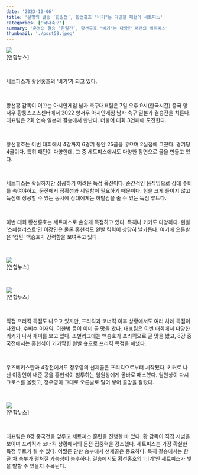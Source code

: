 ```yaml
---
date: '2023-10-06'
title: '운명의 결승 ‘한일전’, 황선홍호 "비기"는 다양한 패턴의 세트피스'
categories: ['국내축구']
summary: '운명의 결승 ‘한일전’, 황선홍호 "비기"는 다양한 패턴의 세트피스'
thumbnail: './post59.jpeg'
---
```


![](https://imgnews.pstatic.net/image/468/2023/10/06/0000987115_001_20231006165702116.jpg?type=w647)<br />[연합뉴스]

<br />

세트피스가 황선홍호의 ‘비기’가 되고 있다.

<br />

황선홍 감독이 이끄는 아시안게임 남자 축구대표팀은 7일 오후 9시(한국시간) 중국 항저우 황룽스포츠센터에서 2022 항저우 아시안게임 남자 축구 일본과 결승전을 치른다. 대표팀은 2회 연속 일본과 결승에서 만난다. 더불어 대회 3연패에 도전한다.

<br />

황선홍호는 이번 대회에서 4강까지 6경기 동안 25골을 넣으며 2실점에 그쳤다. 경기당 4골이다. 특히 패턴이 다양한데, 그 중 세트피스에서도 다양한 장면으로 골을 만들고 있다.

<br />

세트피스는 확실하지만 성공하기 어려운 득점 옵션이다. 순간적인 움직임으로 상대 수비를 속여야하고, 문전에서 정확성과 세밀함이 필요하기 때문이다. 힘을 크게 들이지 않고 득점에 성공할 수 있는 동시에 상대에게는 허탈감을 줄 수 있는 득점 루트다.

<br />

이번 대회 황선홍호는 세트피스로 손쉽게 득점하고 있다. 특히나 키커도 다양하다. 왼발 ‘스페셜리스트’인 이강인은 물론 홍현석도 왼발 킥력이 상당히 날카롭다. 여기에 오른발은 ‘캡틴’ 백승호가 강력함을 보여주고 있다.

<br />

![](https://imgnews.pstatic.net/image/468/2023/10/06/0000987115_002_20231006165702157.jpg?type=w647)<br />[연합뉴스]

<br />

![](https://imgnews.pstatic.net/image/468/2023/10/06/0000987115_003_20231006165702198.jpg?type=w647)<br />[연합뉴스]

<br />

직접 프리킥 득점도 나오고 있지만, 프리킥과 코너킥 이후 상황에서도 여러 차례 득점이 나왔다. 수비수 이재익, 이한범 등이 이미 골 맛을 봤다. 대표팀은 이번 대회에서 다양한 키커가 나서 재미를 보고 있다. 조별리그에는 백승호가 프리킥으로 골 맛을 봤고, 8강 중국전에서는 홍현석이 기가막힌 왼발 슛으로 프리킥 득점을 해냈다.

<br />

우즈베키스탄과 4강전에서도 정우영의 선제골은 프리킥으로부터 시작됐다. 키커로 나선 이강인이 내준 공을 홍현석이 침투하는 엄원상에게 곧바로 패스했다. 엄원상이 다시 크로스를 올렸고, 정우영이 그대로 오른발로 밀어 넣어 골망을 갈랐다.

<br />

![](https://imgnews.pstatic.net/image/468/2023/10/06/0000987115_004_20231006165702238.jpg?type=w647)<br />[연합뉴스]

<br />

대표팀은 8강 중국전을 앞두고 세트피스 훈련을 진행한 바 있다. 황 감독이 직접 시범을 보이며 프리킥과 코너킥 상황에서의 문전 집중력을 강조했다. 세트피스는 가장 확실한 득점 루트가 될 수 있다. 어쨌든 단판 승부에서 선제골은 중요하다. 특히 결승에서는 한 골 차 승부가 펼쳐질 가능성이 농후하다. 결승에서도 황선홍호의 ‘비기’인 세트피스가 빛을 발할 수 있을지 주목된다.

<br />
